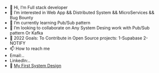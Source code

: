 - 👋 Hi, I’m Full stack developer
- 👀 I’m interested in Web App && Distributed System && MicroServices && Bug Bounty
- 🌱 I’m currently learning Pub/Sub pattern
- 💞️ I’m looking to collaborate on Any System Desing work with Pub/Sub pattern Or Kafka
- 🎯  2022 Goals: To Contribute in Open Source projects:
1-Supabase
2-NOTIFY
- 📫 How to reach me 
- Email:..
- LinkedIn:..
- :pencil: [My First System Design](https://robkgayuuacnrizpifmn.supabase.co/storage/v1/object/public/material/auto_scaling_ML.png?t=2022-09-05T08%3A03%3A58.295Z) 
<!---
Sukikiroi/Sukikiroi is a ✨ special ✨ repository because its `README.md` (this file) appears on your GitHub profile.
You can click the Preview link to take a look at your changes.
--->
